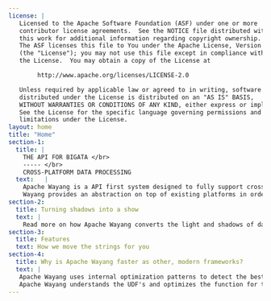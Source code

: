 ```yaml
---
license: |
   Licensed to the Apache Software Foundation (ASF) under one or more
   contributor license agreements.  See the NOTICE file distributed with
   this work for additional information regarding copyright ownership.
   The ASF licenses this file to You under the Apache License, Version 2.0
   (the "License"); you may not use this file except in compliance with
   the License.  You may obtain a copy of the License at

        http://www.apache.org/licenses/LICENSE-2.0

   Unless required by applicable law or agreed to in writing, software
   distributed under the License is distributed on an "AS IS" BASIS,
   WITHOUT WARRANTIES OR CONDITIONS OF ANY KIND, either express or implied.
   See the License for the specific language governing permissions and
   limitations under the License.
layout: home
title: "Home"
section-1:
  title: |
    THE API FOR BIGATA </br>
    ----- </br>
    CROSS-PLATFORM DATA PROCESSING 
  text:   |
    Apache Wayang is a API first system designed to fully support cross-platform data processing: Wayang enables users to run data analytics over multiple data processing platforms, whithout changing the native code. </br>
    Wayang provides an abstraction on top of existing platforms in order to run data processing and analytic tasks on top of any set of platforms. As a result, users can focus on the logics of their applications rather on the intricacies of the underlying platforms.
section-2:
  title: Turning shadows into a show
  text: | 
    Read more on how Apache Wayang converts the light and shadows of data processing platforms to amazing theatre for you.
section-3:
  title: Features
  text: How we move the strings for you
section-4:
  title: Why is Apache Wayang faster as other, modern frameworks?
  text: |
   Apache Wayang uses internal optimization patterns to detect the best possible combination of computation and nodes. We know, just adding more nodes into a cluster doesn't mean more speed; each additional node has several tradeoffs, be it shuffle or communication bottlenecks.
   Apache Wayang understands the UDF's and optimizes the function for the underlying processing platform. It also uses small JVM instances to reduce the operational overhead when processing a reduced number of data points.
---
```

